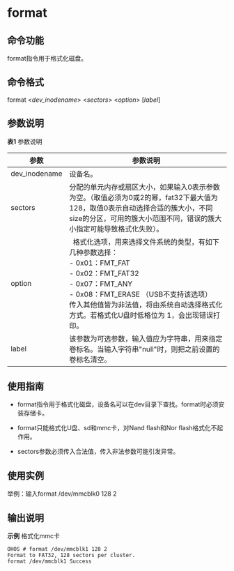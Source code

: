 # format


## 命令功能

format指令用于格式化磁盘。


## 命令格式

format &lt;_dev_inodename_&gt; &lt;_sectors_&gt; &lt;_option_&gt; [_label_]


## 参数说明

**表1** 参数说明

| 参数 | 参数说明 | 
| -------- | -------- |
| dev_inodename | 设备名。 | 
| sectors | 分配的单元内存或扇区大小，如果输入0表示参数为空。（取值必须为0或2的幂，fat32下最大值为128，取值0表示自动选择合适的簇大小，不同size的分区，可用的簇大小范围不同，错误的簇大小指定可能导致格式化失败）。 | 
| option | &nbsp;&nbsp;格式化选项，用来选择文件系统的类型，有如下几种参数选择：<br/>-&nbsp;0x01：FMT_FAT<br/>-&nbsp;0x02：FMT_FAT32<br/>-&nbsp;0x07：FMT_ANY<br/>-&nbsp;0x08：FMT_ERASE&nbsp;（USB不支持该选项）<br/>传入其他值皆为非法值，将由系统自动选择格式化方式。若格式化U盘时低格位为&nbsp;1，会出现错误打印。 | 
| label | 该参数为可选参数，输入值应为字符串，用来指定卷标名。当输入字符串"null"时，则把之前设置的卷标名清空。 | 


## 使用指南

- format指令用于格式化磁盘，设备名可以在dev目录下查找。format时必须安装存储卡。

- format只能格式化U盘、sd和mmc卡，对Nand flash和Nor flash格式化不起作用。

- sectors参数必须传入合法值，传入非法参数可能引发异常。


## 使用实例

举例：输入format /dev/mmcblk0 128 2


## 输出说明

**示例** 格式化mmc卡

```
OHOS # format /dev/mmcblk1 128 2
Format to FAT32, 128 sectors per cluster.
format /dev/mmcblk1 Success 
```
